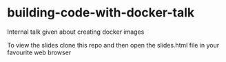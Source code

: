 # building-code-with-docker-talk
Internal talk given about creating docker images

To view the slides clone this repo and then open the slides.html file in your favourite web browser